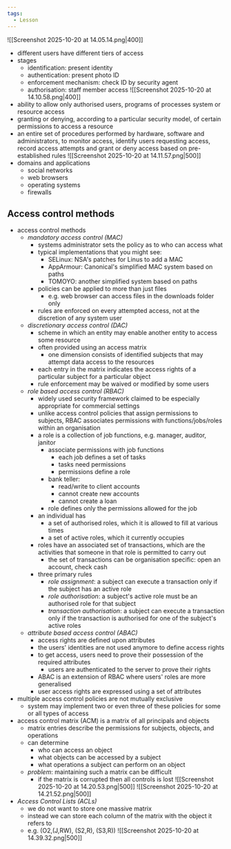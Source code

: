 ```yaml
---
tags:
  - Lesson
---
```

![[Screenshot 2025-10-20 at 14.05.14.png|400]]
- different users have different tiers of access
- stages
	- identification: present identity
	- authentication: present photo ID
	- enforcement mechanism: check ID by security agent
	- authorisation: staff member access
![[Screenshot 2025-10-20 at 14.10.58.png|400]]
- ability to allow only authorised users, programs of processes system or resource access
- granting or denying, according to a particular security model, of certain permissions to access a resource
- an entire set of procedures performed by hardware, software and administrators, to monitor access, identify users requesting access, record access attempts and grant or deny access based on pre-established rules
![[Screenshot 2025-10-20 at 14.11.57.png|500]]
- domains and applications
	- social networks
	- web browsers
	- operating systems
	- firewalls
## Access control methods
- access control methods
	- *mandatory access control (MAC)*
		- systems administrator sets the policy as to who can access what
		- typical implementations that you might see:
			- SELinux: NSA's patches for Linus to add a MAC
			- AppArmour: Canonical's simplified MAC system based on paths
			- TOMOYO: another simplified system based on paths
		- policies can be applied to more than just files
			- e.g. web browser can access files in the downloads folder only
		- rules are enforced on every attempted access, not at the discretion of any system user
	- *discretionary access control (DAC)*
		- scheme in which an entity may enable another entity to access some resource
		- often provided using an access matrix
			- one dimension consists of identified subjects that may attempt data access to the resources
		- each entry in the matrix indicates the access rights of a particular subject for a particular object
		- rule enforcement may be waived or modified by some users
	- *role based access control (RBAC)*
		- widely used security framework claimed to be especially appropriate for commercial settings
		- unlike access control policies that assign permissions to subjects, RBAC associates permissions with functions/jobs/roles within an organisation
		- a role is a collection of job functions, e.g. manager, auditor, janitor
			- associate permissions with job functions
				- each job defines a set of tasks
				- tasks need permissions
				- permissions define a role
			- bank teller: 
				- read/write to client accounts
				- cannot create new accounts
				- cannot create a loan
			- role defines only the permissions allowed for the job
		- an individual has
			- a set of authorised roles, which it is allowed to fill at various times
			- a set of active roles, which it currently occupies
		- roles have an associated set of transactions, which are the activities that someone in that role is permitted to carry out
			- the set of transactions can be organisation specific: open an account, check cash
		- three primary rules
			- *role assignment*: a subject can execute a transaction only if the subject has an active role
			- *role authorisation*: a subject's active role must be an authorised role for that subject
			- *transaction authorisation*: a subject can execute a transaction only if the transaction is authorised for one of the subject's active roles
	- *attribute based access control (ABAC)*
		- access rights are defined upon attributes
		- the users' identities are not used anymore to define access rights
		- to get access, users need to prove their possession of the required attributes
			- users are authenticated to the server to prove their rights
		- ABAC is an extension of RBAC where users' roles are more generalised
		- user access rights are expressed using a set of attributes
- multiple access control policies are not mutually exclusive
	- system may implement two or even three of these policies for some or all types of access
- access control matrix (ACM) is a matrix of all principals and objects
	- matrix entries describe the permissions for subjects, objects, and operations
	- can determine
		- who can access an object
		- what objects can be accessed by a subject
		- what operations a subject can perform on an object
	- *problem*: maintaining such a matrix can be difficult
		- if the matrix is corrupted then all controls is lost
![[Screenshot 2025-10-20 at 14.20.53.png|500]]
![[Screenshot 2025-10-20 at 14.21.52.png|500]]
- *Access Control Lists (ACLs)*
	- we do not want to store one massive matrix
	- instead we can store each column of the matrix with the object it refers to 
	- e.g. (O2,(J,RW), (S2,R), (S3,R))
![[Screenshot 2025-10-20 at 14.39.32.png|500]]
